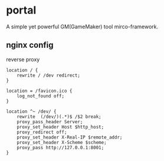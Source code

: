 # portal
A simple yet powerful GM(GameMaker) tool mirco-framework.

## nginx config
reverse proxy
```
location / {
    rewrite / /dev redirect;
}

location = /favicon.ico {
    log_not_found off;
}

location ^~ /dev/ {
    rewrite  (/dev/)(.*)$ /$2 break;
    proxy_pass_header Server;
    proxy_set_header Host $http_host;
    proxy_redirect off;
    proxy_set_header X-Real-IP $remote_addr;
    proxy_set_header X-Scheme $scheme;
    proxy_pass http://127.0.0.1:8001;
}
```
